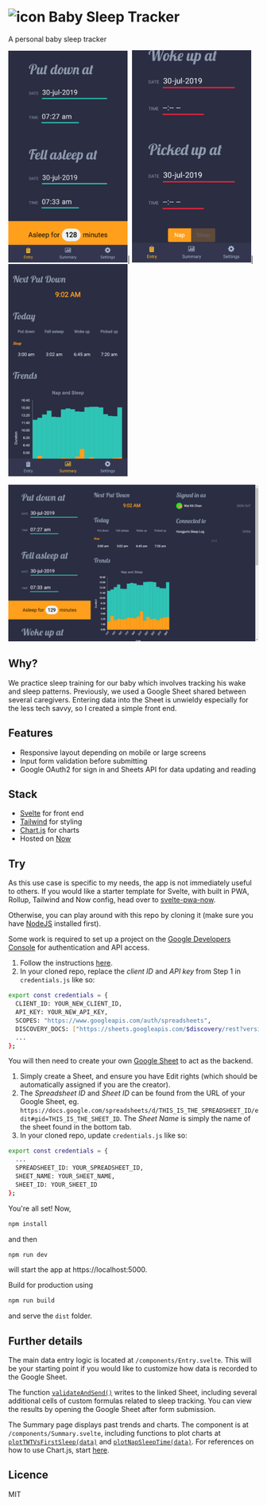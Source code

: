 ![icon](https://github.com/cerivitos/BabySleep/blob/master/src/assets/favicon-32x32.png)
Baby Sleep Tracker
=============
A personal baby sleep tracker

<img width="240" src="https://github.com/cerivitos/BabySleep/blob/master/babysleep.cerivitos.now.sh_(iPhone%206_7_8%20Plus).png">| 
<img width="240" src="https://github.com/cerivitos/BabySleep/blob/master/babysleep.cerivitos.now.sh_(iPhone%206_7_8).png">| 
<img width="240" src="https://github.com/cerivitos/BabySleep/blob/master/babysleep.cerivitos.now.sh_(iPhone%206_7_8%20Plus)%20(1).png">

![laptop_screen](https://github.com/cerivitos/BabySleep/blob/master/babysleep.cerivitos.now.sh_(Laptop%20with%20MDPI%20screen).png)

## Why?
We practice sleep training for our baby which involves tracking his wake and sleep patterns. Previously, we used a Google Sheet shared between several caregivers. Entering data into the Sheet is unwieldy especially for the less tech savvy, so I created a simple front end.

## Features
- Responsive layout depending on mobile or large screens
- Input form validation before submitting
- Google OAuth2 for sign in and Sheets API for data updating and reading

## Stack
- [Svelte](https://svelte.dev) for front end
- [Tailwind](https://tailwindcss.com) for styling
- [Chart.js](https://chartjs.org) for charts
- Hosted on [Now](https://zeit.co/now)

## Try
As this use case is specific to my needs, the app is not immediately useful to others. If you would like a starter template for Svelte, with built in PWA, Rollup, Tailwind and Now config, head over to [svelte-pwa-now](https://github.com/cerivitos/svelte-pwa-now).

Otherwise, you can play around with this repo by cloning it (make sure you have [NodeJS](https://nodejs.org) installed first). 

Some work is required to set up a project on the [Google Developers Console](https://console.developers.google.com) for authentication and API access. 
1. Follow the instructions [here](https://developers.google.com/sheets/api/quickstart/js).
2. In your cloned repo, replace the *client ID* and *API key* from Step 1 in ```credentials.js``` like so:
```bash
export const credentials = {
  CLIENT_ID: YOUR_NEW_CLIENT_ID,
  API_KEY: YOUR_NEW_API_KEY,
  SCOPES: "https://www.googleapis.com/auth/spreadsheets",
  DISCOVERY_DOCS: ["https://sheets.googleapis.com/$discovery/rest?version=v4"],
  ...
};
```

You will then need to create your own [Google Sheet](https://sheets.google.com) to act as the backend. 
1. Simply create a Sheet, and ensure you have Edit rights (which should be automatically assigned if you are the creator).
2. The *Spreadsheet ID* and *Sheet ID* can be found from the URL of your Google Sheet, eg. ```https://docs.google.com/spreadsheets/d/THIS_IS_THE_SPREADSHEET_ID/edit#gid=THIS_IS_THE_SHEET_ID```. The *Sheet Name* is simply the name of the sheet found in the bottom tab.
3. In your cloned repo,  update ```credentials.js``` like so:
```bash
export const credentials = {
  ...
  SPREADSHEET_ID: YOUR_SPREADSHEET_ID,
  SHEET_NAME: YOUR_SHEET_NAME,
  SHEET_ID: YOUR_SHEET_ID
};
```

You're all set! Now,
```bash
npm install
```
and then
```bash
npm run dev
```
will start the app at https://localhost:5000.

Build for production using 
```bash
npm run build
```
and serve the ```dist``` folder.

## Further details
The main data entry logic is located at ```/components/Entry.svelte```. This will be your starting point if you would like to customize how data is recorded to the Google Sheet.

The function [```validateAndSend()```](https://github.com/cerivitos/BabySleep/blob/18e7ee2af4f62ff736239f573ea560997b5575e8/src/components/Entry.svelte#L117) writes to the linked Sheet, including several additional cells of custom formulas related to sleep tracking. You can view the results by opening the Google Sheet after form submission.

The Summary page displays past trends and charts. The component is at ```/components/Summary.svelte```, including functions to plot charts at [```plotTWTVsFirstSleep(data)```](https://github.com/cerivitos/BabySleep/blob/18e7ee2af4f62ff736239f573ea560997b5575e8/src/components/Summary.svelte#L96) and [```plotNapSleepTime(data)```](https://github.com/cerivitos/BabySleep/blob/18e7ee2af4f62ff736239f573ea560997b5575e8/src/components/Summary.svelte#L197). For references on how to use Chart.js, start [here](https://www.chartjs.org/docs/latest/).

## Licence
MIT
